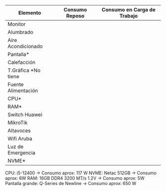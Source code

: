 | Elemento          | Consumo Reposo | Consumo en Carga de Trabajo |
|-------------------|----------------|-----------------------------|
|Monitor            |                |                             |
|Alumbrado          |                |                             |
|Aire Acondicionado |                |                             |
|Pantalla*           |                |                             |
|Calefacción        |                |                             |
|T.Gráfica *No tiene          |                |                             |
|Fuente Alimentación|                |                             |
|CPU*                |                |                             |
|RAM*                |                |                             |
|Switch Huawei      |                |                             |
|MikroTik           |                |                             |
|Altavoces          |                |                             |
|Wifi Aruba         |                |                             |
|Luz de Emergencia  |                |                             |
|NVME*              |                |                             |

CPU: i5-12400 -> Consumo aprox: 117 W 
NVME: Netac 512GB -> Consumo aprox: 6W 
RAM: 16GB DDR4 3200 MT/s 1.2V -> Consumo aprox: 5W
Pantalla grande: Q-Series de Newline -> Consumo aprox: 650 W